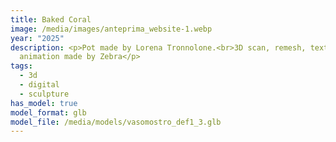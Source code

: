 ```yaml
---
title: Baked Coral
image: /media/images/anteprima_website-1.webp
year: "2025"
description: <p>Pot made by Lorena Tronnolone.<br>3D scan, remesh, texturing e
  animation made by Zebra</p>
tags:
  - 3d
  - digital
  - sculpture
has_model: true
model_format: glb
model_file: /media/models/vasomostro_def1_3.glb
---
```

